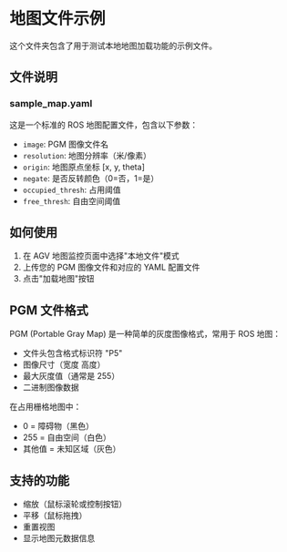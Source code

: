 # 地图文件示例

这个文件夹包含了用于测试本地地图加载功能的示例文件。

## 文件说明

### sample_map.yaml
这是一个标准的 ROS 地图配置文件，包含以下参数：

- `image`: PGM 图像文件名
- `resolution`: 地图分辨率（米/像素）
- `origin`: 地图原点坐标 [x, y, theta]
- `negate`: 是否反转颜色（0=否，1=是）
- `occupied_thresh`: 占用阈值
- `free_thresh`: 自由空间阈值

## 如何使用

1. 在 AGV 地图监控页面中选择"本地文件"模式
2. 上传您的 PGM 图像文件和对应的 YAML 配置文件
3. 点击"加载地图"按钮

## PGM 文件格式

PGM (Portable Gray Map) 是一种简单的灰度图像格式，常用于 ROS 地图：

- 文件头包含格式标识符 "P5"
- 图像尺寸（宽度 高度）
- 最大灰度值（通常是 255）
- 二进制图像数据

在占用栅格地图中：
- 0 = 障碍物（黑色）
- 255 = 自由空间（白色）
- 其他值 = 未知区域（灰色）

## 支持的功能

- 缩放（鼠标滚轮或控制按钮）
- 平移（鼠标拖拽）
- 重置视图
- 显示地图元数据信息
